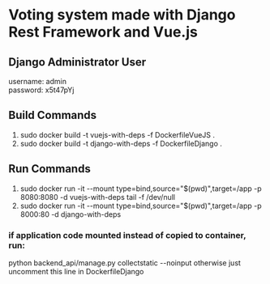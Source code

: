 # Voting system made with Django Rest Framework and Vue.js

## Django Administrator User
username: admin  
password: x5t47pYj

## Build Commands
1. sudo docker build -t vuejs-with-deps -f DockerfileVueJS .
2. sudo docker build -t django-with-deps -f DockerfileDjango .

## Run Commands
1. sudo docker run -it --mount type=bind,source="$(pwd)",target=/app -p 8080:8080 -d vuejs-with-deps tail -f /dev/null
2. sudo docker run -it --mount type=bind,source="$(pwd)",target=/app -p 8000:80 -d django-with-deps

### if application code mounted instead of copied to container, run:
python backend_api/manage.py collectstatic --noinput
otherwise just uncomment this line in DockerfileDjango
